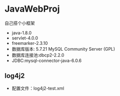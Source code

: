 # JavaWebProj
自己搭个小框架

+ java-1.8.0
+ servlet-4.0.0
+ freemarker-2.3.10
+ 数据库版本: 5.7.21 MySQL Community Server (GPL)
+ 数据库连接池:dbcp2-2.2.0
+ JDBC:mysql-connector-java-6.0.6


## log4j2

+ 配置文件：log4j2-test.xml